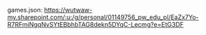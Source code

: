 games.json: https://wutwaw-my.sharepoint.com/:u:/g/personal/01149756_pw_edu_pl/EaZx7Yo-R7RFmiNgqNvSYtEBbhbTAG8dekn5DYqC-Lecmg?e=EtG3DF
